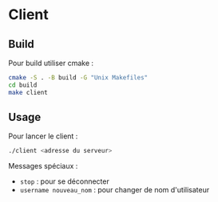 # Client

## Build

Pour build utiliser cmake :

```bash
cmake -S . -B build -G "Unix Makefiles"
cd build
make client
```

## Usage

Pour lancer le client :

```bash
./client <adresse du serveur>
```

Messages spéciaux :
- `stop` : pour se déconnecter
- `username nouveau_nom` : pour changer de nom d'utilisateur
